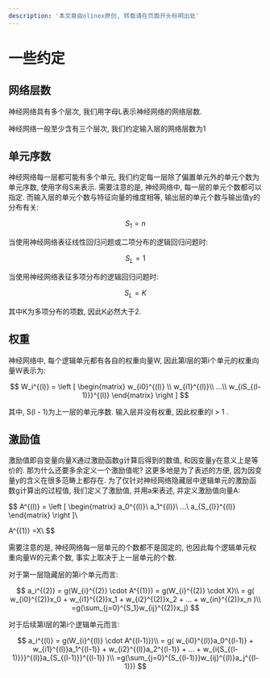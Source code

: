 ```yaml
---
description: '本文章由olinex原创, 转载请在页面开头标明出处'
---
```


# 一些约定

## 网络层数

神经网络具有多个层次, 我们用字母L表示神经网络的网络层数.

神经网络一般至少含有三个层次, 我们约定输入层的网络层数为1

## 单元序数

神经网络每一层都可能有多个单元, 我们约定每一层除了偏置单元外的单元个数为单元序数, 使用字母S来表示. 需要注意的是, 神经网络中, 每一层的单元个数都可以指定. 而输入层的单元个数与特征向量的维度相等, 输出层的单元个数与输出值y的分布有关:

$$
S_1 = n
$$

当使用神经网络表征线性回归问题或二项分布的逻辑回归问题时:

$$
S_{L} = 1
$$

当使用神经网络表征多项分布的逻辑回归问题时:

$$
S_{L} = K
$$

其中K为多项分布的项数, 因此K必然大于2.

## 权重

神经网络中, 每个逻辑单元都有各自的权重向量W, 因此第l层的第i个单元的权重向量W表示为:

$$
W_i^{(l)} = 
\left [
\begin{matrix}
w_{i0}^{(l)} \\
w_{i1}^{(l)}\\
...\\ 
w_{iS_{(l-1)}}^{(l)}
\end{matrix}
\right ]
$$

其中, S\(l - 1\)为上一层的单元序数. 输入层并没有权重, 因此权重的l &gt; 1 .

## 激励值

激励值即自变量向量X通过激励函数g计算后得到的数值, 和因变量y在意义上是等价的. 那为什么还要多余定义一个激励值呢? 这更多地是为了表述的方便, 因为因变量y的含义在很多范畴上都存在. 为了仅针对神经网络隐藏层中逻辑单元的激励函数g计算出的过程值, 我们定义了激励值, 并用a来表述, 并定义激励值向量A:

$$
A^{(l)} = 
\left [
\begin{matrix}
a_0^{(l)}\\
a_1^{(l)}\\
...\\
a_{S_{l}}^{(l)}
\end{matrix}
\right ]\\

A^{(1)} =X\\
$$

需要注意的是, 神经网络每一层单元的个数都不是固定的, 也因此每个逻辑单元权重向量W的元素个数, 事实上取决于上一层单元的个数.

对于第一层隐藏层的第i个单元而言:

$$
a_i^{(2)} = 
g(W_{i}^{(2)} \cdot A^{(1)}) = 
g(W_{i}^{(2)} \cdot X)\\
= g(
w_{i0}^{(2)}x_0 + 
w_{i1}^{(2)}x_1 + 
w_{i2}^{(2)}x_2 + 
... + 
w_{in}^{(2)}x_n
)\\
=g(\sum_{j=0}^{S_1}w_{ij}^{(2)}x_j)
$$

对于后续第l层的第i个逻辑单元而言:

$$
a_i^{(l)} = g(W_{i}^{(l)} \cdot A^{(l-1)})\\
= g(
w_{i0}^{(l)}a_0^{(l-1)} + 
w_{i1}^{(l)}a_1^{(l-1)} +
w_{i2}^{(l)}a_2^{(l-1)} +
... +
w_{i{S_{(l-1)}}}^{(l)}a_{S_{(l-1)}}^{(l-1)}
)\\
=g(\sum_{j=0}^{S_{(l-1)}}w_{ij}^{(l)}a_j^{(l-1)})
$$



